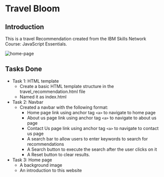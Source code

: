 # Travel Bloom

## Introduction

This is a travel Recommendation created from the IBM Skills Network Course: JavaScript Essentials.

![home-page](./images/home_page.png)

## Tasks Done
- Task 1: HTML template
    - Create a basic HTML template structure in the travel_recommendation.html file
    - Named it as index.html
- Task 2: Navbar
    - Created a navbar with the following format:
        - Home page link using anchor tag `<a>` to navigate to home page
        - About us page link using anchor tag `<a>` to navigate to about us page
        - Contact Us page link using anchor tag `<a>` to navigate to contact us page
        - A search bar to allow users to enter keywords to search for recommendations
        - A Search button to execute the search after the user clicks on it
        - A Reset button to clear results.
- Task 3: Home page
    - A background image
    - An introduction to this website